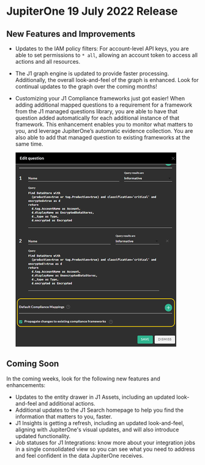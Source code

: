 # JupiterOne 19 July 2022 Release

## New Features and Improvements
- Updates to the IAM policy filters: For account-level API keys, you are able to set permissions to `* all`, allowing an account token to access all actions and all resources. 

- The J1 graph engine is updated to provide faster processing. Additionally, the overall look-and-feel of the graph is enhanced. Look for continual updates to the graph over the coming months! 

- Customizing your J1 Compliance frameworks just got easier! When adding additional mapped questions to a requirement for a framework from the J1 managed questions library, you are able to have that question added automatically for each additional instance of that framework. This enhancement enables you to monitor what matters to you, and leverage JupiterOne’s automatic evidence collection. You are also able to add that managed question to existing frameworks at the same time. 
  

  ![](../assets/rn-propagate.png)  

   

## Coming Soon
In the coming weeks, look for the following new features and enhancements:
- Updates to the entity drawer in J1 Assets, including an updated look-and-feel and additional actions. 
- Additional updates to the J1 Search homepage to help you find the information that matters to you, faster.
- J1 Insights is getting a refresh, including an updated look-and-feel, aligning with JupiterOne's visual updates, and will also introduce updated functionality.
- Job statuses for J1 Integrations: know more about your integration jobs in a single consolidated view so you can see what you need to address and feel confident in the data JupiterOne receives. 

